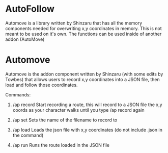 # AutoFollow

Automove is a library written by Shinzaru that has all the memory components needed for overwriting x,y coordinates in memory.  This is not meant to be used on it's own.  The functions can be used inside of another addon (AutoMove)


# Automove

Automove is the addon component written by Shinzaru (with some edits by Towbes) that allows users to record x,y coordinates into a JSON file, then load and follow those coordinates.

Commands:

1. /ap record
Start recording a route, this will record to a JSON file the x,y coords as your character walks until you type /ap record again

2. /ap set
Sets the name of the filename to record to

3. /ap load <filename>
Loads the json file with x,y coordinates (do not include .json in the command)

4. /ap run
Runs the route loaded in the JSON file
